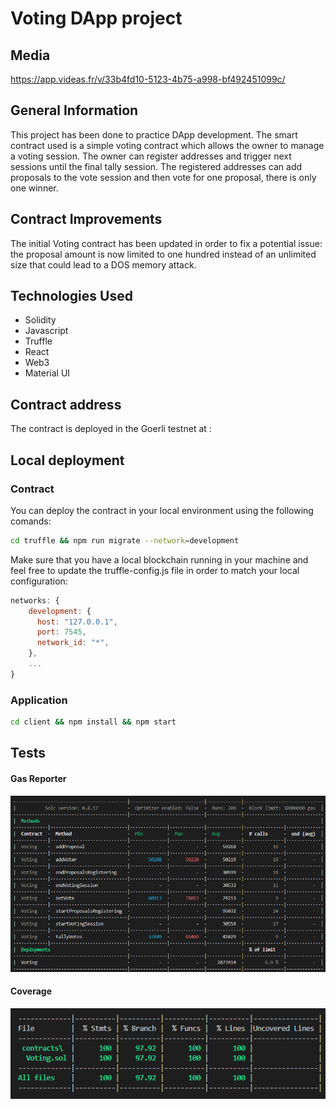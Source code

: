 # Voting DApp project
## Media
https://app.videas.fr/v/33b4fd10-5123-4b75-a998-bf492451099c/


## General Information
This project has been done to practice DApp development. The smart contract used is a simple voting contract which allows the owner to manage a voting session. The owner can register addresses and trigger next sessions until the final tally session. The registered addresses can add proposals to the vote session and then vote for one proposal, there is only one winner.

## Contract Improvements
The initial Voting contract has been updated in order to fix a potential issue: the proposal amount is now limited to one hundred instead of an unlimited size that could lead to a DOS memory attack.

## Technologies Used
* Solidity
* Javascript
* Truffle
* React
* Web3
* Material UI

## Contract address
The contract is deployed in the Goerli testnet at :

## Local deployment

### Contract
You can deploy the contract in your local environment using the following comands:
```sh 
cd truffle && npm run migrate --network=development
```

Make sure that you have a local blockchain running in your machine and feel free to update the truffle-config.js file in order to match your local configuration:
```js
networks: {
    development: {
      host: "127.0.0.1",
      port: 7545,
      network_id: "*",
    },
    ...
}
```

### Application
```sh 
cd client && npm install && npm start
```

## Tests
#### Gas Reporter
![alt test](https://github.com/PhilippePaulos/voting-dapp/blob/main/truffle/test/gas-reporter.PNG)

#### Coverage
![alt test](https://github.com/PhilippePaulos/voting-dapp/blob/main/truffle/test/coverage.PNG)
